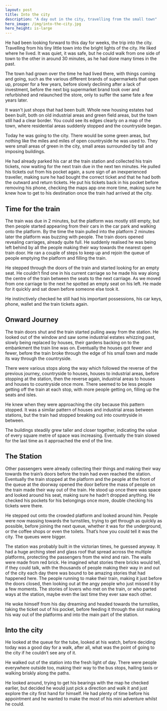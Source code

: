 ```yaml
---
layout: post
title: Into the city
description: "A day out in the city, travelling from the small town"
hero_image: /img/into-the-city.jpg
hero_height: is-large
---
```


He had been looking forward to this day for weeks, the trip into the city. Travelling from his tiny little town into the bright lights of the city. He liked where he lived. It was quiet, it was safe, but he could walk from one side of town to the other in around 30 minutes, as he had done many times in the past. 

The town had grown over the time he had lived there, with things coming and going, such as the various different brands of supermarkets that open up, prosper for a few years, before slowly declining after a lack of investment, before the next big supermarket brand took over and refurbished and relaunched the store, only to suffer the same fate a few years later.

It wasn't just shops that had been built. Whole new housing estates had been built, both on old industrial areas and green field areas, but the town still had a clear border. You could see its edges clearly on a map of the town, where residential areas suddenly stopped and the countryside began.

Today he was going to the city. There would be some green areas, but nothing like the miles and miles of open countryside he was used to. They were small areas of green in the city, small areas surrounded by tall and imposing buildings.

He had already parked his car at the train station and collected his train tickets, now waiting for the next train due in the next ten minutes. He pulled his tickets out from his pocket again, a sure sign of an inexperienced traveller, making sure he had bought the correct ticket and that he had both the outward and return tickets. He put his tickets back in his pocket before removing his phone, checking the maps app one more time, making sure he knew how to get to his destination once the train had arrived at the city.

## Time for the train

The train was due in 2 minutes, but the platform was mostly still empty, but then people started appearing from their cars in the car park and walking onto the platform. By the time the train pulled into the platform 2 minutes later the platform was buzzing with people. The train doors opened revealing carriages, already quite full. He suddenly realised he was being left behind by all the people making their way towards the nearest open train door. He ran a couple of steps to keep up and rejoin the queue of people emptying the platform and filling the train. 

He stepped through the doors of the train and started looking for an empty seat. He couldn’t find one in his current carriage so he made his way along the centre of the train between the seats to the next carriage. As we moved from one carriage to the next he spotted an empty seat on his left. He made for it quickly and sat down before someone else took it. 

He instinctively checked he still had his important possessions, his car keys, phone, wallet and the train tickets again. 

## Onward Journey

The train doors shut and the train started pulling away from the station. He looked out of the window and saw some industrial estates whizzing past, slowly being replaced by houses, their gardens backing on to the embankment the train line was on. Eventually the houses got fewer and fewer, before the train broke through the edge of his small town and made its way through the countryside. 

There were various stops along the way which followed the reverse of the previous journey, countryside to houses, houses to industrial areas, before stopping at the station, then the reverse again, industrial areas to houses and houses to countryside once more. There seemed to be less people getting off the train at each stop, with more people getting on, filling up the seats and isles.

He knew when they were approaching the city because this pattern stopped. It was a similar pattern of houses and industrial areas between stations, but the train had stopped breaking out into countryside in between. 

The buildings steadily grew taller and closer together, indicating the value of every square metre of space was increasing. Eventually the train slowed for the last time as it approached the end of the line. 

## The Station

Other passengers were already collecting their things and making their way towards the train’s doors before the train had even reached the station. Eventually the train stopped at the platform and the people at the front of the queue at the doorway opened the door before the mass of people on the train made their way out of the train. He stood up once there was space and looked around his seat, making sure he hadn’t dropped anything. He checked his pockets for his belongings once more, double checking his tickets were there. 

He stepped out onto the crowded platform and looked around him. People were now massing towards the turnstiles, trying to get through as quickly as possible, before joining the next queue, whether it was for the underground, or the coffee shops or even the toilets. That’s how you could tell it was the city. The queues were bigger. 

The station was probably built in the victorian times, he guessed anyway. It had a huge arching steel and glass roof that spread across the multiple platforms, protecting the passengers from the wind and rain. The walls were made from red brick. He imagined what stories there bricks would tell, if they could talk, with the thousands of people making their way in and out of the city each day there was bound to be amazing stories that had happened here. The people running to make their train, making it just before the doors closed, then looking out at the angy people who just missed it by a few moments. The stories of lovers who met on the train, or who parted ways at the station, maybe even the last time they ever saw each other. 

He woke himself from his day dreaming and headed towards the turnstiles, taking the ticket out of his pocket, before feeding it through the slot making his way out of the platforms and into the main part of the station. 

## Into the city

He looked at the queue for the tube, looked at his watch, before deciding today was a good day for a walk, after all, what was the point of going to the city if he couldn’t see any of it. 

He walked out of the station into the fresh light of day. There were people everywhere outside too, making their way to the bus stops, hailing taxis or walking briskly along the paths. 

He looked around, trying to get his bearings with the map he checked earlier, but decided he would just pick a direction and walk it and just explore the city first hand for himself. He had plenty of time before his appointment and he wanted to make the most of his mini adventure whilst he could.
